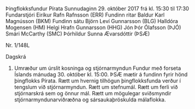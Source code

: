 Þingflokksfundur Pírata
Sunnudaginn 29. október 2017 frá kl. 15:30 til 17:30
Fundarstjóri
Eiríkur Rafn Rafnsson (ERR)
Fundinn ritar
Baldur Karl Magnússon (BKM)
Fundinn sátu
Björn Leví Gunnarsson (BLG)
Halldóra Mogensen (HM)
Helgi Hrafn Gunnarsson (HHG)
Jón Þór Ólafsson (ÞJÓ)
Smári McCarthy (SMC)
Þórhildur Sunna Ævarsdóttir (ÞSÆ)

Nr. 1/148L

Dagskrá
1. Umræður um úrslit kosninga og stjórnarmyndun
Fundur með forseta Íslands mánudag 30. október kl. 15:00. ÞSÆ mætir á fundinn fyrir hönd þingflokks
Pírata. Rætt um hvernig tilhögun þingflokksfunda verður í tengslum við stjórnarmyndun. Rætt um
stefnumál. Rætt um ferli við stjórnarskrá sem og önnur mál. Rætt um mögulegar sviðsmyndir
stjórnarmyndunarviðræðna og sársaukaþröskulda málaflokka.

